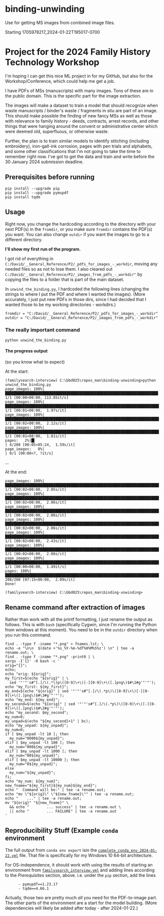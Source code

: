 # binding-unwinding
Use for getting MS images from combined image files.

Starting 1705978217_2024-01-22T195017-0700

# Project for the 2024 Family History Technology Workshop

I'm hoping I can get this nice ML project in for my GitHub,
but also for the Workshop/Conference, which could help me
get a job.

I have PDFs of MSs (manuscripts) with many images. Tons of
these are in the public domain. This is the specific part for
the image extraction.

The images will make a dataset to train a model that should
recognize when waste manuscripts / binder's waste / 
fragments in situ are part of an image. This should make
possible the finding of new fancy MSs as well as those
with relevance to family history - deeds, contracts,
arrest records, and other things that were hanging around
the convent or administrative center which were deemed
old, superfluous, or otherwise waste.

Further, the plan is to train similar models to identify
stitching (including embroidery), iron-gall-ink corrosion,
pages with pen trials and alphabets, and some other 
classifications that I'm not going to take the time to
remember right now. I've got to get the data and train and
write before the 30 January 2024 submission deadline.

## Prerequisites before running

```
pip install --upgrade pip
pip install --upgrade pymupdf
pip install tqdm
```

## Usage

Right now, you change the hardcoding according to the
directory with your next PDF(s) in the `fromdir`, 
or you make sure `fromdir` contains the PDF(s) you want.
You can also change `outdir` if you want the images to
go to a different directory. 

<b>I'll show my first run of the program.</b> 

I got rid of everything
in `C:/David/__General_Reference/P2/_pdfs_for_images_-_workdir`,
moving any needed files so as not to lose them. I also cleared out
`C:/David/__General_Reference/P2/_images_from_pdfs_-_workdir"` 
by copying the files to a folder that is part of the main
dataset.

In `unwind_the_binding.py`, I hardcoded the following lines
(changing the strings to where I put the PDF and where I wanted
the images). (More accurately, I just put new PDFs in those dirs,
since I had decided that I wanted those to be my working directories - 
workdirs.)

```
fromdir = "C:/David/__General_Reference/P2/_pdfs_for_images_-_workdir"
outdir = "C:/David/__General_Reference/P2/_images_from_pdfs_-_workdir"
```

### The really important command

```
python unwind_the_binding.py
```

#### The progress output

(so you know what to expect)

At the start:

```
(familysearch-interview) C:\bbd025\repos_man\binding-unwinding>python unwind_the_binding.py
page_images: 100%|██████████████████████████████████████████████████████████████████████| 1/1 [00:00<00:00, 113.85it/s]
page_images: 100%|███████████████████████████████████████████████████████████████████████| 1/1 [00:01<00:00,  1.97s/it]
page_images: 100%|███████████████████████████████████████████████████████████████████████| 1/1 [00:02<00:00,  2.12s/it]
page_images: 100%|███████████████████████████████████████████████████████████████████████| 1/1 [00:01<00:00,  1.81s/it]
pages:   2%|█▍                                                                         | 4/208 [00:05<05:24,  1.59s/it]
page_images:   0%|                                                                               | 0/1 [00:00<?, ?it/s]
```

...

At the end:

```
page_images: 100%|███████████████████████████████████████████████████████████████████████| 1/1 [00:02<00:00,  2.05s/it]
page_images: 100%|███████████████████████████████████████████████████████████████████████| 1/1 [00:02<00:00,  2.06s/it]
page_images: 100%|███████████████████████████████████████████████████████████████████████| 1/1 [00:02<00:00,  2.06s/it]
page_images: 100%|███████████████████████████████████████████████████████████████████████| 1/1 [00:02<00:00,  2.06s/it]
page_images: 100%|███████████████████████████████████████████████████████████████████████| 1/1 [00:02<00:00,  2.43s/it]
page_images: 100%|███████████████████████████████████████████████████████████████████████| 1/1 [00:02<00:00,  2.08s/it]
page_images: 100%|███████████████████████████████████████████████████████████████████████| 1/1 [00:00<00:00,  1.49it/s]
pages: 100%|█████████████████████████████████████████████████████████████████████████| 208/208 [07:15<00:00,  2.09s/it]
Done!

(familysearch-interview) C:\bbd025\repos_man\binding-unwinding>
```


## Rename command after extraction of images

Rather than work with all the printf formatting, I just
rename the output as follows. This is with `bash` (specifically
Cygwin, since I'm running the Python from windows at this moment).
You need to be in the `outdir` directory when you run this command.

```
find . -type f -iname "*.png" > fnames.lst; \
echo -e "\n\n  $(date +'%s_%Y-%m-%dT%H%M%S%z') \n" | tee -a rename.out; \
find . -type f -iname "*.png" -print0 | \
xargs -I'{}' -0 bash -c '
orig="{}";
echo;
echo "orig: ${orig}";
my_first=$(echo "${orig}" | \
  sed '"'"'s#^[.]/\(.*\)p\([0-9]\+\)[-][0-9]\+\([.]png\)$#\1#g'"'"');
echo "my_first: ${my_first}";
my_end=$(echo "${orig}" | sed '"'"'s#^[.]/\(.*p\)\([0-9]\+\)[-][0-9]\+\([.]png\)$#\3#g'"'"');
echo "my_end: ${my_end}";
my_second=$(echo "${orig}" | sed '"'"'s#^[.]/\(.*p\)\([0-9]\+\)[-][0-9]\+\([.]png\)$#\2#g'"'"');
echo "my_second: $my_second";
my_num=0;
my_unpad=$(echo "${my_second}+1" | bc);
echo "my_unpad: ${my_unpad}";
my_num=0;
if [ $my_unpad -lt 10 ]; then
  my_num="0000${my_unpad}";
elif [ $my_unpad -lt 100 ]; then
  my_num="000${my_unpad}";
elif [ $my_unpad -lt 1000 ]; then
  my_num="00${my_unpad}";
elif [ $my_unpad -lt 10000 ]; then
  my_num="0${my_unpad}";
else
  my_num="${my_unpad}";
fi;
echo "my_num: ${my_num}";
new_fname="${my_first}${my_num}${my_end}";
echo "  Command will be:" | tee -a rename.out;
echo "mv \"${orig}\" \"${new_fname}\"" | tee -a rename.out;
echo "    ..." | tee -a rename.out;
mv "${orig}" "${new_fname}" \
  && echo "        ... success" | tee -a rename.out \
  || echo "        ... FAILURE" | tee -a rename.out
'
```

## Reproducibility Stuff (Example `conda` environment

The full output from `conda env export` isin the
[`complete_conda_env_2024-01-22.yml`](./complete_conda_env_2024-01-22.yml) 
file. That file is
specifically for my Windows 10 64-bit architecture.

For OS-independence, it should work with using the
results of starting an environment from
[`familysearch_interview.yml`](./familysearch_interview.yml) 
and adding lines according
to the _Prerequisites_ section, above. i.e. under the
`pip` section, add the lines

```
      - pymupdf==1.23.17
      - tqdm==4.66.1
```

Actually, those two are pretty much _all_ you need for the
PDF-to-image part. The other parts of the environment are
a start for the model building. (More dependencies will likely
be added after today - after 2024-01-22.)